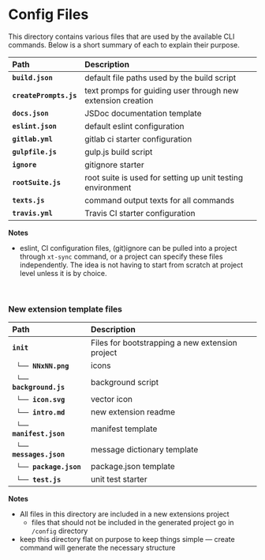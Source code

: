 # Config Files

This directory contains various files that are used by the available CLI commands. Below is a short summary of each to explain their purpose.

Path | Description
:--- | :---
**`build.json`** |  default file paths used by the build script
**`createPrompts.js`** | text promps for guiding user through new extension creation
**`docs.json`** | JSDoc documentation template
**`eslint.json`** | default eslint configuration
**`gitlab.yml`** | gitlab ci starter configuration
**`gulpfile.js`** | gulp.js build script
**`ignore`** | gitignore starter
**`rootSuite.js`** | root suite is used for setting up unit testing environment
**`texts.js`** | command output texts for all commands
**`travis.yml`** | Travis CI starter configuration

**Notes**

- eslint, CI configuration files, (git)ignore can be pulled into a project through `xt-sync` command, or a project can specify these files independently.
  The idea is not having to start from scratch at project level unless it is by choice. 

<br/>  
  
### New extension template files

Path | Description
:--- | :---
**`init`** | Files for bootstrapping a new extension project 
 &nbsp; **`└── NNxNN.png`** | icons
 &nbsp; **`└── background.js`** | background script
 &nbsp; **`└── icon.svg`** | vector icon
 &nbsp; **`└── intro.md`** | new extension readme
 &nbsp; **`└── manifest.json`** | manifest template
 &nbsp; **`└── messages.json`** | message dictionary template
 &nbsp; **`└── package.json`** | package.json template
 &nbsp; **`└── test.js`** | unit test starter

**Notes**

- All files in this directory are included in a new extensions project
  - files that should not be included in the generated project go in `/config` directory
- keep this directory flat on purpose to keep things simple &mdash; create command will generate
  the necessary structure     
    
